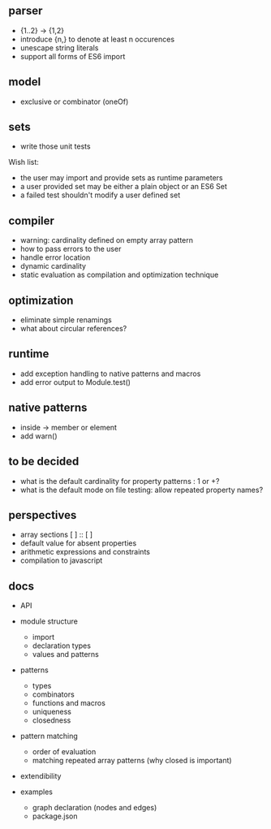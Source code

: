 ## parser

- {1..2} -> {1,2}
- introduce {n,} to denote at least n occurences
- unescape string literals
- support all forms of ES6 import

## model

- exclusive or combinator (oneOf)

## sets

- write those unit tests

Wish list:
- the user may import and provide sets as runtime parameters
- a user provided set may be either a plain object or an ES6 Set
- a failed test shouldn't modify a user defined set

## compiler

- warning: cardinality defined on empty array pattern
- how to pass errors to the user
- handle error location
- dynamic cardinality
- static evaluation as compilation and optimization technique

## optimization

- eliminate simple renamings
- what about circular references?

## runtime

- add exception handling to native patterns and macros
- add error output to Module.test()

## native patterns

- inside -> member or element
- add warn()

## to be decided

- what is the default cardinality for property patterns : 1 or +?
- what is the default mode on file testing: allow repeated property names?

## perspectives

- array sections [ ] :: [ ]
- default value for absent properties
- arithmetic expressions and constraints
- compilation to javascript

## docs

- API

- module structure
  - import
  - declaration types
  - values and patterns


- patterns
  - types
  - combinators
  - functions and macros
  - uniqueness
  - closedness

- pattern matching
  - order of evaluation
  - matching repeated array patterns (why closed is important)

- extendibility

- examples
  - graph declaration (nodes and edges)
  - package.json
